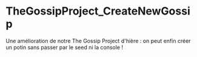 # TheGossipProject_CreateNewGossip
Une amélioration de notre The Gossip Project  d'hière : on peut enfin créer un potin sans passer par le seed ni la console !
